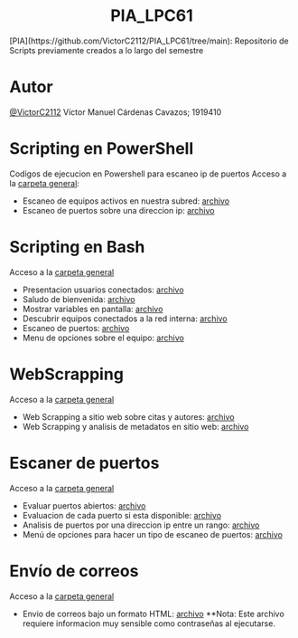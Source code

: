 <h1 align="center"> PIA_LPC61 </h1>
[PIA](https://github.com/VictorC2112/PIA_LPC61/tree/main): Repositorio de Scripts previamente creados a lo largo del semestre

# Autor
[@VictorC2112](https://github.com/VictorC2112) Víctor Manuel Cárdenas Cavazos; 1919410

# Scripting en PowerShell
Codigos de ejecucion en Powershell para escaneo ip de puertos
Acceso a la [carpeta general](https://github.com/VictorC2112/PIA_LPC61/tree/main/Escaner_Puertos):
- Escaneo de equipos activos en nuestra subred: [archivo](https://github.com/VictorC2112/PIA_LPC61/blob/main/Escaner_Puertos/scan_alivev2.ps1)
- Escaneo de puertos sobre una direccion ip: [archivo](https://github.com/VictorC2112/PIA_LPC61/blob/main/Escaner_Puertos/scan_portv1.ps1)

# Scripting en Bash
Acceso a la [carpeta general](https://github.com/VictorC2112/PIA_LPC61/tree/main/Scripts_BASH)
- Presentacion usuarios conectados: [archivo](https://github.com/VictorC2112/PIA_LPC61/blob/main/Scripts_BASH/welcome.sh)
- Saludo de bienvenida: [archivo](https://github.com/VictorC2112/PIA_LPC61/blob/main/Scripts_BASH/bro.sh)
- Mostrar variables en pantalla: [archivo](https://github.com/VictorC2112/PIA_LPC61/blob/main/Scripts_BASH/number.sh)
- Descubrir equipos conectados a la red interna: [archivo](https://github.com/VictorC2112/PIA_LPC61/blob/main/Scripts_BASH/netdiscover.sh)
- Escaneo de puertos: [archivo](https://github.com/VictorC2112/PIA_LPC61/blob/main/Scripts_BASH/portscanv1.sh)
- Menu de opciones sobre el equipo: [archivo](https://github.com/VictorC2112/PIA_LPC61/blob/main/Scripts_BASH/superscan.sh)

# WebScrapping
Acceso a la [carpeta general](https://github.com/VictorC2112/PIA_LPC61/tree/main/webscrapping_metadata)
- Web Scrapping a sitio web sobre citas y autores: [archivo](https://github.com/VictorC2112/PIA_LPC61/blob/main/webscrapping_metadata/scrape_quote.py)
- Web Scrapping y analisis de metadatos en sitio web: [archivo](https://github.com/VictorC2112/PIA_LPC61/blob/main/webscrapping_metadata/scrap12.py)

# Escaner de puertos
Acceso a la [carpeta general](https://github.com/VictorC2112/PIA_LPC61/tree/main/Escaner_Puertos)
- Evaluar puertos abiertos: [archivo](https://github.com/VictorC2112/PIA_LPC61/blob/main/Escaneo_IP/scan_portv1.py)
- Evaluacion de cada puerto si esta disponible: [archivo](https://github.com/VictorC2112/PIA_LPC61/blob/main/Escaneo_IP/scan_portv2.py)
- Analisis de puertos por una direccion ip entre un rango: [archivo](https://github.com/VictorC2112/PIA_LPC61/blob/main/Escaneo_IP/scan_portv3.py)
- Menú de opciones para hacer un tipo de escaneo de puertos: [archivo](https://github.com/VictorC2112/PIA_LPC61/blob/main/Escaneo_IP/menu_scan.py)

# Envío de correos
Acceso a la [carpeta general](https://github.com/VictorC2112/PIA_LPC61/tree/main/Envio_correo)
- Envio de correos bajo un formato HTML: [archivo](https://github.com/VictorC2112/PIA_LPC61/blob/main/Envio_correo/script_correo.py)
**Nota: Este archivo requiere informacion muy sensible como contraseñas al ejecutarse.
